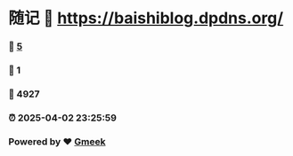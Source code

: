# 随记 :link: https://baishiblog.dpdns.org/ 
### :page_facing_up: [5](https://baishiblog.dpdns.org//tag.html) 
### :speech_balloon: 1 
### :hibiscus: 4927 
### :alarm_clock: 2025-04-02 23:25:59 
### Powered by :heart: [Gmeek](https://github.com/Meekdai/Gmeek)
